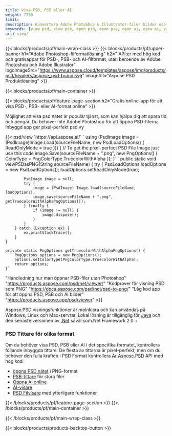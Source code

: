 ```yaml
---
title: Visa PSD, PSB eller AI
weight: 7730
limit: 
description: Konvertera Adobe PhotoShop & Illustrator-filer bilder och andra format
keywords: [view psd, view psb, open psd, open psb, open ai, view ai, view image, open photoshop file, open illustrator file]
url: view/
---
```


{{< blocks/products/pf/main-wrap-class >}}
{{< blocks/products/pf/upper-banner h1="Adobe Photoshop-filformatlösning" h2=" API:er med hög kod och gratisappar för PSD-, PSB- och AI-filformat, utan beroende av Adobe Photoshop och Adobe Illustrator" logoImageSrc="https://www.aspose.cloud/templates/aspose/img/products/psd/headers/aspose_psd-brand.svg" imageAlt="Aspose.PSD Produktlösning" >}}

{{< blocks/products/pf/main-container >}}

{{< blocks/products/pf/feature-page-section h2="Gratis online-app för att visa PSD-, PSB- eller AI-format online" >}}
<p>Möjlighet att visa psd nätet är populär tjänst, som kan hjälpa dig att spara tid och pengar. Du behöver inte Adobe Photoshop för att öppna PSD-filerna. Inbyggd app ger pixel-perfekt psd vy</p>
{{< psd/view `https://api.aspose.ai/` 
`    using (PsdImage image = (PsdImage)Image.Load(sourceFileName, new PsdLoadOptions() { ReadOnlyMode = true }))
    {
        // To get the pixel-perfect PSD File Image just use this code
        image.Save(sourceFileName + ".png",  new PngOptions() {  ColorType = PngColorType.TruecolorWithAlpha });
    }` 
	`    public static void viewPSDasPNG(String sourceFileName) {
        try {
            PsdLoadOptions loadOptions = new PsdLoadOptions();
            loadOptions.setReadOnlyMode(true);
            
            PsdImage image = null;
            try {
                image = (PsdImage) Image.load(sourceFileName, loadOptions);
                image.save(sourceFileName + ".png", getTruecolorWithAlphaPngOptions());
            } finally {
                if (image != null) {
                    image.dispose();
                }
            }
        } catch (Exception ex) {
            ex.printStackTrace();
        }
    }
    
    private static PngOptions getTruecolorWithAlphaPngOptions() {
        PngOptions options = new PngOptions();
        options.setColorType(PngColorType.TruecolorWithAlpha);
        return options;
    }` 
"Handledning hur man öppnar PSD-filer utan Photoshop" "https://products.aspose.com/psd/net/viewer/" 
"Kodprover för visning PSD som PNG"  "https://docs.aspose.com/psd/net/psd-to-png/" 
"Låg kod app för att öppna PSD, PSB och AI bilder" "https://products.aspose.app/psd/viewer" >}}
<p>Aspose.PSD visningsfunktioner är molnklara och kan användas på Windows, Linux och Mac-servrar. Lokal lösning är tillgänglig för <a href="https://products.aspose.com/psd/java/">Java</a> och den senaste versionen av <a href="https://products.aspose.com/psd/net/">.Net</a> såväl som.Net Framework 2.0 +</p>

<h3 class="headingpdleft">PSD Tittare för olika format</h3>
<p>Om du behöver visa PSD, PSB eller AI i det specifika formatet, kontrollera följande inbyggda tittare. De flesta av tittarna är pixel-perfekt, men om du behöver den fulla kraften i PSD Format kontrollera <a href="/psd/">Är Aspose.PSD</a> API med hög kod</p>
<ul>
<li><a href="open-psd-online">öppna PSD nätet</a> i PNG-format</li>
<li><a href="psb">PSB-tittare</a> för stora filer</li>
<li><a href="open-ai-online">Öppna AI online</a></li>
<li><a href="ai">AI-visare</a></li>
<li><a href="/psd/view/psd-file-viewer">PSD Filvisare</a> med ytterligare funktioner</li>
</ul>

{{< /blocks/products/pf/feature-page-section >}}
{{< /blocks/products/pf/main-container >}}


{{< /blocks/products/pf/main-wrap-class >}}

{{< blocks/products/products-backtop-button >}}

